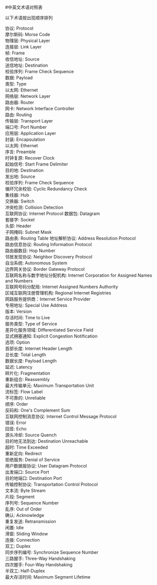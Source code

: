 #中英文术语对照表

以下术语按出现顺序排列

协议: Protocol  
摩尔斯码: Morse Code  
物理层: Physical Layer  
连接层: Link Layer  
帧: Frame  
收信地址: Source  
送信地址: Destination  
校验序列: Frame Check Sequence  
数据: Payload  
类型: Type    
以太网: Ethernet   
网络层: Network Layer  
路由器: Router  
网卡: Network Interface Controller  
路由: Routing  
传输层: Transport Layer  
端口号: Port Number  
应用层: Application Layer  
封装: Encapsulation  
以太网: Ethernet  
序言: Preamble  
时钟复原: Recover Clock  
起始信号: Start Frame Delimiter  
目的地: Destination  
发出地: Source  
校验序列: Frame Check Sequence  
循环冗余校验: Cyclic Redundancy Check  
集线器: Hub  
交换器: Switch  
冲突检测: Collision Detection  
互联网协议: Internet Protocol
数据包: Datagram  
套接字: Socket  
头部: Header  
子网掩码: Subnet Mask  
路由表: Routing Table
地址解析协议: Address Resolution Protocol   
路由信息协议: Routing Information Protocol  
路由器数目: Hop Number  
邻居发现协议: Neighbor Discovery Protocol  
自治系统: Autonomous System    
边界网关协议: Border Gateway Protocol  
互联网名称与数字地址分配机构: Internet Corporation for Assigned Names and Numbers  
互联网号码分配局: Internet Assigned Numbers Authority  
区域互联网注册管理机构: Regional Internet Registries  
网路服务提供商：Internet Service Provider  
专用地址: Special Use Address  
版本: Version  
存活时间: Time to Live    
服务类型: Type of Service  
差异化服务领域: Differentiated Service Field  
显式拥塞通知: Explicit Congestion Notification  
选项: Option  
首部长度: Internet Header Length  
总长度: Total Length  
数据长度: Payload Length  
延迟: Latency  
碎片化: Fragmentation  
重新组合: Reassembly  
最大传输单元: Maximum Transportation Unit  
流标签: Flow Label  
不可靠的: Unreliable  
顺序: Order  
反码和: One's Complement Sum  
互联网控制消息协议: Internet Control Message Protocol  
错误: Error  
回音: Echo  
源头冷却: Source Quench  
目的地无法到达: Destination Unreachable  
超时: Time Exceeded  
重新定向: Redirect  
拒绝服务: Denial of Service  
用户数据报协议: User Datagram Protocol   
出发端口: Source Port  
目的地端口: Destination Port     
传输控制协议: Transportation Control Protocol  
文本流: Byte Stream  
片段: Segment  
序列号: Sequence Number  
乱序:  Out of Order  
确认: Acknowledge  
重复发送: Retransmission  
闲置: Idle  
滑窗: Sliding Window  
连接: Connection  
双工: Duplex  
同步序列编号: Synchronize Sequence Number   
三路握手: Three-Way Handshaking  
四次握手: Four-Way Handshaking  
半双工: Half-Duplex  
最大存活时间: Maximum Segment Lifetime  